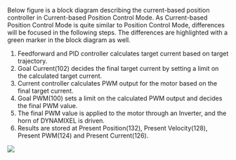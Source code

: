 Below figure is a block diagram describing the current-based position controller in Current-based Position Control Mode. As Current-based Position Control Mode is quite similar to Position Control Mode, differences will be focused in the following steps. The differences are highlighted with a green marker in the block diagram as well.
1. Feedforward and PID controller calculates target current based on target trajectory.
2. Goal Current(102) decides the final target current by setting a limit on the calculated target current.
3. Current controller calculates PWM output for the motor based on the final target current.
4. Goal PWM(100) sets a limit on the calculated PWM output and decides the final PWM value.
5. The final PWM value is applied to the motor through an Inverter, and the horn of DYNAMIXEL is driven.
6. Results are stored at Present Position(132), Present Velocity(128), Present PWM(124) and Present Current(126).

![](/emanual/assets/images/dxl/current_position_controller_pid_gain.jpg)
